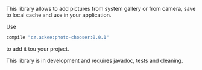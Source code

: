 This library allows to add pictures from system gallery or from camera, save to local cache and use in your application.

Use
```groovy
compile "cz.ackee:photo-chooser:0.0.1"
```
to add it tou your project.

This library is in development and requires javadoc, tests and cleaning.